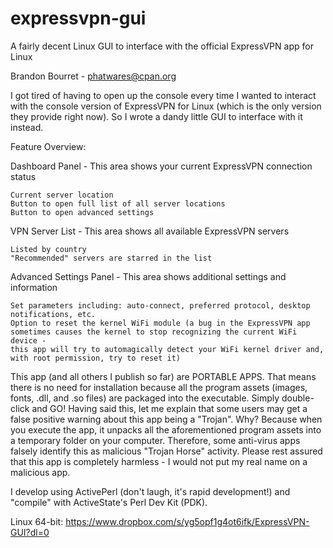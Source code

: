 # expressvpn-gui
A fairly decent Linux GUI to interface with the official ExpressVPN app for Linux

Brandon Bourret - phatwares@cpan.org

I got tired of having to open up the console every time I wanted to interact with the console version of ExpressVPN for Linux (which is the only version they provide right now). So I wrote a dandy little GUI to interface with it instead.

Feature Overview:

Dashboard Panel - This area shows your current ExpressVPN connection status

    Current server location
    Button to open full list of all server locations
    Button to open advanced settings

VPN Server List - This area shows all available ExpressVPN servers

    Listed by country
    "Recommended" servers are starred in the list

Advanced Settings Panel - This area shows additional settings and information

    Set parameters including: auto-connect, preferred protocol, desktop notifications, etc.
    Option to reset the kernel WiFi module (a bug in the ExpressVPN app sometimes causes the kernel to stop recognizing the current WiFi device -
    this app will try to automagically detect your WiFi kernel driver and, with root permission, try to reset it)

This app (and all others I publish so far) are PORTABLE APPS. That means there is no need for installation because all the program assets (images, fonts, .dll, and .so files) are packaged into the executable. Simply double-click and GO! Having said this, let me explain that some users may get a false positive warning about this app being a "Trojan". Why? Because when you execute the app, it unpacks all the aforementioned program assets into a temporary folder on your computer. Therefore, some anti-virus apps falsely identify this as malicious "Trojan Horse" activity. Please rest assured that this app is completely harmless - I would not put my real name on a malicious app.

I develop using ActivePerl (don't laugh, it's rapid development!) and "compile" with ActiveState's Perl Dev Kit (PDK).

Linux 64-bit: https://www.dropbox.com/s/yg5opf1g4ot6ifk/ExpressVPN-GUI?dl=0
